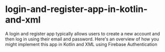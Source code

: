 # login-and-register-app-in-kotlin-and-xml
 A login and register app typically allows users to create a new account and then log in using their email and password. Here's an overview of how you might implement this app in Kotlin and XML using Firebase Authentication
